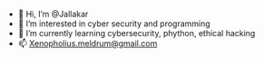 - 👋 Hi, I’m @Jallakar
- 👀 I’m interested in cyber security and programming
- 🌱 I’m currently learning cybersecurity, phython, ethical hacking 
- 📫 Xenopholius.meldrum@gmail.com

<!---
Jallakar/Jallakar is a ✨ special ✨ repository because its `README.md` (this file) appears on your GitHub profile.
You can click the Preview link to take a look at your changes.
--->

